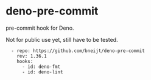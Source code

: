 # deno-pre-commit

pre-commit hook for Deno.

Not for public use yet, still have to be tested.

```
  - repo: https://github.com/bneijt/deno-pre-commit
    rev: 1.36.1
    hooks:
      - id: deno-fmt
      - id: deno-lint
```
